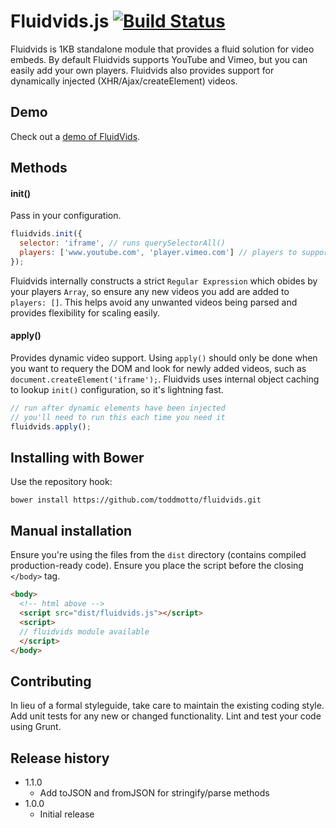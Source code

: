 # Fluidvids.js [![Build Status](https://travis-ci.org/toddmotto/fluidvids.png)](https://travis-ci.org/toddmotto/fluidvids)

Fluidvids is 1KB standalone module that provides a fluid solution for video embeds. By default Fluidvids supports YouTube and Vimeo, but you can easily add your own players. Fluidvids also provides support for dynamically injected (XHR/Ajax/createElement) videos.

## Demo
Check out a [demo of FluidVids](http://toddmotto.com/labs/fluidvids).

## Methods

#### init()
Pass in your configuration.

```javascript
fluidvids.init({
  selector: 'iframe', // runs querySelectorAll()
  players: ['www.youtube.com', 'player.vimeo.com'] // players to support
});
```

Fluidvids internally constructs a strict `Regular Expression` which obides by your players `Array`, so ensure any new videos you add are added to `players: []`. This helps avoid any unwanted videos being parsed and provides flexibility for scaling easily.

#### apply()
Provides dynamic video support. Using `apply()` should only be done when you want to requery the DOM and look for newly added videos, such as `document.createElement('iframe');`. Fluidvids uses internal object caching to lookup `init()` configuration, so it's lightning fast.

```javascript
// run after dynamic elements have been injected
// you'll need to run this each time you need it
fluidvids.apply();
```

## Installing with Bower
Use the repository hook:

```
bower install https://github.com/toddmotto/fluidvids.git
```

## Manual installation
Ensure you're using the files from the `dist` directory (contains compiled production-ready code). Ensure you place the script before the closing `</body>` tag.
	
```html
<body>
  <!-- html above -->
  <script src="dist/fluidvids.js"></script>
  <script>
  // fluidvids module available
  </script>
</body>
```

## Contributing
In lieu of a formal styleguide, take care to maintain the existing coding style. Add unit tests for any new or changed functionality. Lint and test your code using Grunt.

## Release history

- 1.1.0
  - Add toJSON and fromJSON for stringify/parse methods
- 1.0.0
  - Initial release
